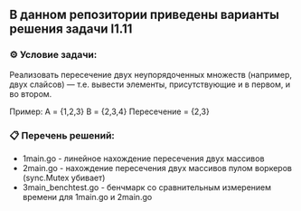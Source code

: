 ## В данном репозитории приведены варианты решения задачи l1.11  

### ⚙️ Условие задачи:  

Реализовать пересечение двух неупорядоченных множеств (например, двух слайсов) — т.е. вывести элементы, присутствующие и в первом, и во втором.

Пример:
A = {1,2,3}
B = {2,3,4}
Пересечение = {2,3}

### 📋 Перечень решений:

- 1main.go - линейное нахождение пересечения двух массивов  
- 2main.go - нахождение пересечения двух массивов пулом воркеров (sync.Mutex убивает)  
- 3main_benchtest.go - бенчмарк со сравнительным измерением времени для 1main.go и 2main.go  


